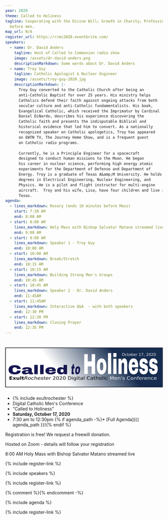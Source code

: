 ```yaml
---
year: 2020
theme: Called to Holiness
tagline: Cooperating with the Divine Will; Growth in Charity; Professing Christ
  before men.
map_url: N/A
register_url: https://rcmc2020.eventbrite.com/
speakers:
  - name: Dr. David Anders
    tagline: Host of Called to Communion radio show
    image: /assets/dr-david-anders.png
    descriptionMarkdown: Some words about Dr. David Anders
  - name: Troy Guy
    tagline: Catholic Apologist & Nuclear Engineer
    image: /assets/troy-guy-2020.jpg
    descriptionMarkdown: |-
      Troy Guy converted to the Catholic Church after being an
      anti-Catholic Baptist for over 25 years. His ministry helps
      Catholics defend their faith against ongoing attacks from both
      secular culture and anti-Catholic fundamentalists. His book,
      Evangelical Catholic, which received the Imprimatur by Cardinal
      Daniel DiNardo, describes his experience discovering the
      Catholic faith and presents the indisputable Biblical and
      historical evidence that led him to convert. As a nationally
      recognized speaker on Catholic apologetics, Troy has appeared
      on EWTN TV, The Journey Home Show, and is a frequent guest
      on Catholic radio programs.

      Currently, he is a Principle Engineer for a spacecraft
      designed to conduct human missions to the Moon. He began
      his career in nuclear science, performing high energy atomic
      experiments for the Department of Defense and Department of
      Energy. Troy is a graduate of Texas A&amp;M University. He holds
      degrees in Electrical Engineering, Nuclear Engineering, and
      Physics. He is a pilot and flight instructor for multi-engine
      aircraft.  Troy and his wife, Lisa, have four children and live in
      Texas.
agenda:
  - lines_markdown: Rosary (ends 10 minutes before Mass)
    start: 7:30 AM
    end: 8:00 AM
  - start: 8:00 AM
    lines_markdown: Holy Mass with Bishop Salvator Matano streamed live 
    end: 9:00 AM
  - start: 9:00 AM
    lines_markdown: Speaker 1 - Troy Guy
    end: 10:00 AM
  - start: 10:00 AM
    lines_markdown: Break/Stretch
    end: 10:15 AM
  - start: 10:15 AM
    lines_markdown: Building Strong Men's Groups
    end: 10:45 AM
  - start: 10:45 AM
    lines_markdown: Speaker 2 - Dr. David Anders
    end: 11:45AM
  - start: 11:45AM
    lines_markdown: Interactive Q&A  - with both speakers
    end: 12:30 PM
  - start: 12:30 PM
    lines_markdown: Closing Prayer
    end: 12:35 PM
---
```




<h1 class="conference-title">
  <img src="/assets/2020-called-to-holiness-blue.png"
    alt="{{ theme }} - 2020 Rochester Catholic Men's Conference"
    title="{{ theme }} - 2020 Rochester Catholic Men's Conference"
  />
</h1>

<div class="text-center no-bullets">

* {% include exultrochester %}
* Digital Catholic Men's Conference
* "Called to Holiness"
* **Saturday, October 17, 2020**
* 7:30 am to 12:30pm
{% if agenda_path -%}* [Full Agenda]({{ agenda_path }})\{% endif %}

</div>

Registration is free!  We request a freewill donation.

Hosted on Zoom - details will follow your registration

8:00 AM Holy Mass with Bishop Salvator Matano streamed live 

{% include register-link %}

{% include speakers %}

{% include register-link %}

{% comment %}<Promos items={DATA.promos} />{% endcomment -%}

{% include agenda %}

{% include register-link %}